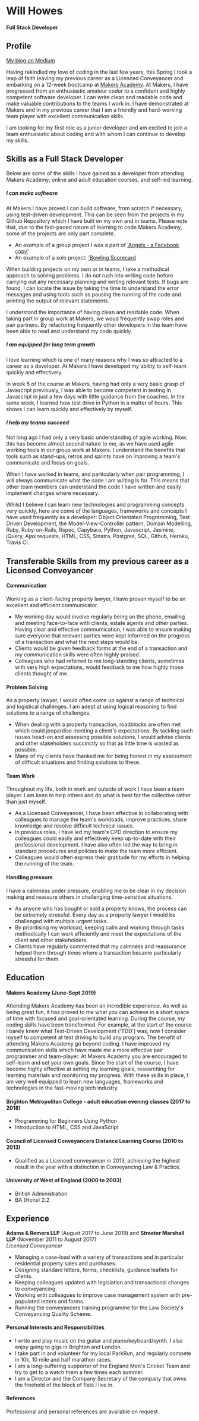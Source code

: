 # Will Howes
**Full Stack Developer**

## Profile
[My blog on Medium](https://medium.com/@williameldenhowes)

Having rekindled my love of coding in the last few years, this Spring I took a leap of faith leaving my previous career as a Licenced Conveyancer and embarking on a 12-week bootcamp at [Makers Academy](https://makers.tech/). At Makers, I have progressed from an enthusiastic amateur coder to a confident and highly competent software developer. I can write clean and readable code and make valuable contributions to the teams I work in. I have demonstrated at Makers and in my previous career that I am a friendly and hard-working team player with excellent communication skills. 

I am looking for my first role as a junior developer and am excited to join a team enthusiastic about coding and with whom I can continue to develop my skills.

## Skills as a Full Stack Developer
Below are some of the skills I have gained as a developer from attending Makers Academy, online and adult education courses, and self-led learning. 

##### I can make software
At Makers I have proved I can build software, from scratch if necessary, using test-driven development. This can be seen from the projects in my Github Repository which I have built on my own and in teams. Please note that, due to the fast-paced nature of learning to code Makers Academy, some of the projects are only part complete.   

* An example of a group project I was a part of ['Angels - a Facebook copy'](https://github.com/Kaymo1990/acebook---CharliesAngels)
* An example of a solo project: ['Bowling Scorecard](https://github.com/willhowes/bowling-challenge)

When building projects on my own or in teams, I take a methodical approach to solving problems. I do not rush into writing code before carrying out any necessary planning and writing relevant tests. If bugs are found, I can locate the issue by taking the time to understand the error messages and using tools such as pausing the running of the code and printing the output of relevant statements. 

I understand the importance of having clean and readable code. When taking part in group work at Makers, we woud frequently swap roles and pair partners. By refactoring frequently other developers in the team have been able to read and understand my code quickly.

##### I am equipped for long term growth

I love learning which is one of many reasons why I was so attracted to a career as a developer. At Makers I have developed my ability to self-learn quickly and effectively.

In week 5 of the course at Makers, having had only a very basic grasp of Javascript previously, I was able to become competent in testing in Javascript in just a few days with little guidance from the coaches. In the same week, I learned how test drive in Python in a matter of hours. This shows I can learn quickly and effectively by myself. 

##### I help my teams succeed

Not long ago I had only a very basic understanding of agile working. Now, this has become almost second nature to me, as we have used agile working tools in our group work at Makers. I understand the benefits that tools such as stand-ups, retros and sprints have on improving a team's communicate and focus on goals. 

When I have worked in teams, and particularly when pair programming, I will always communicate what the code I am writing is for. This means that other team members can understand the code I have written and easily implement changes where necessary.  

Whilst I believe I can learn new technologies and programming concepts very quickly, here are come of the languages, frameworks and concepts I have used frequently as a developer: Object Orientated Programming, Test Driven Development, the Model-View-Controller pattern, Domain Modelling, Ruby, Ruby-on-Rails, Rspec, Capybara, Python, Javascript, Jasmine, jQuery, Ajax requests, HTML, CSS, Sinatra, Postgres, SQL, Github, Heroku, Travis CI. 

## Transferable Skills from my previous career as a Licensed Conveyancer

#### Communication

Working as a client-facing property lawyer, I have proven myself to be an excellent and efficient communicator.  

- My working day would involve regularly being on the phone, emailing and meeting face-to-face with clients, estate agents and other parties. Having clear and effective commumication, I was able to ensure making sure everyone that relevant parties were kept informed on the progress of a transaction and what the next steps would be. 
- Clients would be given feedback forms at the end of a transaction and my communication skills were often highly praised.
- Colleagues who had referred to me long-standing clients, sometimes with very high expectations, would feedback to me how highly those clients thought of me.

#### Problem Solving
As a property lawyer, I would often come up against a range of technical and logistical challenges. I am adept at using logical reasoning to find solutions to a range of challenges.

- When dealing with a property transaction, roadblocks are often met which could jeopardise meeting a client's expectations. By tackling such issues head-on and assessing possible solutions, I would advise clients and other stakeholders succinctly so that as little time is wasted as possible.
- Many of my clients have thanked me for being honest in my assessment of difficult situations and finding solutions to these.

#### Team Work
Throughout my life, both in work and outside of work I have been a team player. I am keen to help others and do what is best for the collective rather than just myself. 

- As a Licensed Conveyancer, I have been effective in collaborating with colleagues to manage the team's workloads, improve practices, share knowledge and resolve difficult technical issues.
- In previous roles, I have led my team's CPD direction to ensure my colleagues could easily and effectively keep up-to-date with their professional development. I have also often led the way to bring in standard procedures and policies to make the team more efficient. 
- Colleagues would often express their gratitude for my efforts in helping the running of the team. 

#### Handling pressure
I have a calmness under pressure, enabling me to be clear in my decision making and reassure others in challenging time-sensitive situations. 

- As anyone who has bought or sold a property knows, the process can be extremely stressful. Every day as a property lawyer I would be challenged with multiple urgent tasks. 
- By prioritising my workload, keeping calm and working through tasks methodically I can work efficiently and meet the expectations of the client and other stakeholders. 
- Clients have regularly commented that my calmness and reassurance helped them through times where a transaction became particularly stressful for them.


## Education

#### Makers Academy (June-Sept 2019)

Attending Makers Academy has been an incredible experience. As well as being great fun, it has proved to me what you can achieve in a short space of time with focused and goal-orientated learning. During the course, my coding skills have been transformed. For example, at the start of the course I barely knew what Test-Driven Development ('TDD') was, now I consider myself to competent at test driving to build any program. The benefit of attending Makers Academy go beyond coding. I have improved my communication skills which have made me a more effective pair programmer and team-player. At Makers Academy you are encouraged to self-learn and set your own goals. Since the start of the course, I have become highly effective at setting my learning goals, researching for learning materials and monitoring my progress. With these skills in place, I am very well equipped to learn new languages, frameworks and technologies in the fast-moving tech industry.     

#### Brighton Metropolitan College - adult education evening classes (2017 to 2018)

- Programming for Beginners Using Python
- Introduction to HTML, CSS and JavaScript

#### Council of Licensed Conveyancers Distance Learning Course (2010 to 2013)

- Qualified as a Licenced conveyancer in 2013, achieving the highest result in the year with a distinction in Conveyancing Law & Practice. 

#### University of West of England (2000 to 2003)

- British Administration
- BA (Hons) 2.2

## Experience

**Adams & Remers LLP** (August 2017 to June 2019) and **Streeter Marshall LLP** (November 2011 to August 2017)  
*Licensed Conveyancer*
- Managing a case-load with a variety of transactions and in particular residential property sales and purchases. 
- Designing standard letters, forms, checklists, guidance leaflets for clients. 
- Keeping colleagues updated with legislation and transactional changes to conveyancing. 
- Working with colleagues to improve case management system with pre-populated letters and forms.
- Running the conveyancers training programme for the Law Society's Conveyancing Quality Scheme. 

#### Personal Interests and Responsibilities
- I write and play music on the guitar and piano/keyboard/synth. I also enjoy going to gigs in Brighton and London.
- I take part in and volunteer for my local ParkRun, and regularly compete in 10k, 10 mile and half marathon races.
- I am a long-suffering supporter of the England Men's Cricket Team and try to get to a watch them a few times each summer.  
- I am a Director and the Company Secretary of the company that owns the freehold of the block of flats I live in.

#### References
Professional and personal references are available on request.
